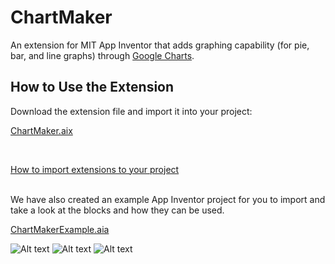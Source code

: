 # ChartMaker
An extension for MIT App Inventor that adds graphing capability (for pie, bar, and line graphs) through <a href= "https://developers.google.com/chart/">Google Charts</a>.

## How to Use the Extension

Download the extension file and import it into your project:
<p><a href="https://github.com/MillsCS215AppInventorProj/chartmaker/raw/master/edu.mills.appinventor.ChartMaker.aix" download>ChartMaker.aix</a></p>

<br>
<p><a href="http://ai2.appinventor.mit.edu/reference/other/extensions.html">How to import extensions to your project</a>

<br>
<br>
<p>We have also created an example App Inventor project for you to import and take a look at the blocks and how they can be used.</p> 
<p><a href="https://github.com/MillsCS215AppInventorProj/chartmaker/raw/master/ChartMakerExample.aia" download>ChartMakerExample.aia</a></p>

![Alt text](https://github.com/MillsCS215AppInventorProj/chartmaker/blob/master/example/piechart.png)
![Alt text](https://github.com/MillsCS215AppInventorProj/chartmaker/blob/master/example/barchart.png?raw=true "Bar Chart Block")
![Alt text](https://github.com/MillsCS215AppInventorProj/chartmaker/blob/master/example/linechart.png?raw=true "Line Chart Block")
